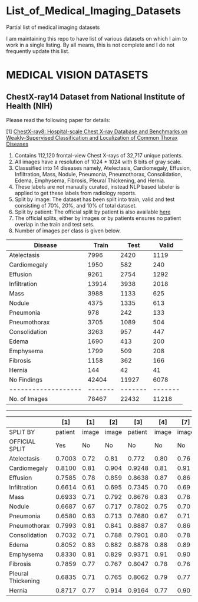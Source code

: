 # List_of_Medical_Imaging_Datasets
Partial list of medical imaging datasets

I am maintaining this repo to have list of various datasets on which I aim to work in a single listing. By all means, this is not complete and I do not frequently update this list.

# MEDICAL VISION DATASETS

## ChestX-ray14 Dataset from National Institute of Health (NIH)

Please read the following paper for details:

[1] [ChestX-ray8: Hospital-scale Chest X-ray Database and Benchmarks on Weakly-Supervised Classification and Localization of Common Thorax Diseases](https://arxiv.org/abs/1705.02315)

1. Contains 112,120 frontal-view Chest X-rays of 32,717 unique patients.
2. All images have a resolution of 1024 * 1024 with 8 bits of gray scale.
3. Classsified into 14 diseases namely, Atelectasis, Cardiomegaly, Effusion, Infiltration, Mass, Nodule, Pneumonia, Pneumothorax, Consolidation, Edema, Emphysema, Fibrosis, Pleural Thickening, and Hernia.
4. These labels are not manaully curated, instead NLP based labeler is applied to get these labels from radiology reports.
5. Split by image: The dataset has been split into train, valid and test consisting of 70%, 20%, and 10% of total dataset.
6. Split by patient: The official split by patient is also available [here](https://nihcc.app.box.com/v/ChestXray-NIHCC)
7. The official splits, either by images or by patients ensures no patient overlap in the train and test sets.
8. Number of images per class is given below.

|    Disease        | Train | Test  | Valid |
|-------------------|-------|------ |-------|
|Atelectasis        | 7996  | 2420  | 1119  |
|Cardiomegaly       | 1950  | 582   | 240   |
|Effusion           | 9261  | 2754  | 1292  |
|Infiltration       | 13914 | 3938  | 2018  |
|Mass               | 3988  | 1133  | 625   |
|Nodule             | 4375  | 1335  | 613   |
|Pneumonia          | 978   | 242   | 133   |
|Pneumothorax       | 3705  | 1089  | 504   |
|Consolidation      | 3263  | 957   | 447   |
|Edema              | 1690  | 413   | 200   |
|Emphysema          | 1799  | 509   | 208   |
|Fibrosis           | 1158  | 362   | 166   |
|Hernia             | 144   | 42    |  41   |
|No Findings        | 42404 | 11927 | 6078  |
|-------------------|-------|-------|-------|
|No. of Images      | 78467 | 22432 | 11218 |
---------------------------------------------

|                   |[1]    |[1]    |[2]    |[3]      |[4]   |[7]   |[8]    |[9]    |[10]   |
|-------------------|-------|------ |-------|---------|------|------|------ |------ |------ |
|SPLIT BY           |patient|image  |image  |patient  |image |image |image  |patient|patient| 
|OFFICIAL SPLIT     |Yes    |No     |No     |No       |No    |No    |No     |Yes    |Yes    |
|Atelectasis        |0.7003 |0.72   |0.81   |0.772    |0.80  |0.76  |0.853  |0.767  |0.733  |
|Cardiomegaly       |0.8100 |0.81   |0.904  |0.9248   |0.81  |0.91  |0.939  |0.883  |0.858  |
|Effusion           |0.7585 |0.78   |0.859  |0.8638   |0.87  |0.86  |0.903  |0.828  |0.806  |
|Infiltration       |0.6614 |0.61   |0.695  |0.7345   |0.70  |0.69  |0.754  |0.709  |0.675  |
|Mass               |0.6933 |0.71   |0.792  |0.8676   |0.83  |0.78  |0.902  |0.821  |0.727  |
|Nodule             |0.6687 |0.67   |0.717  |0.7802   |0.75  |0.70  |0.828  |0.758  |0.778  |
|Pneumonia          |0.6580 |0.63   |0.713  |0.7680   |0.67  |0.71  |0.774  |0.731  |0.690  |
|Pneumothorax       |0.7993 |0.81   |0.841  |0.8887   |0.87  |0.86  |0.921  |0.846  |0.805  |
|Consolidation      |0.7032 |0.71   |0.788  |0.7901   |0.80  |0.78  |0.842  |0.745  |0.717  |
|Edema              |0.8052 |0.83   |0.882  |0.8878   |0.88  |0.89  |0.924  |0.835  |0.806  |
|Emphysema          |0.8330 |0.81   |0.829  |0.9371   |0.91  |0.90  |0.932  |0.895  |0.842  |
|Fibrosis           |0.7859 |0.77   |0.767  |0.8047   |0.78  |0.76  |0.864  |0.818  |0.757  |
|Pleural Thickening |0.6835 |0.71   |0.765  |0.8062   |0.79  |0.77  |0.837  |0.761  |0.724  |
|Hernia             |0.8717 |0.77   |0.914  |0.9164   |0.77  |0.90  |0.921  |0.896  |0.824  |


